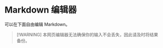 # Markdown 编辑器

可以在下面自由编辑 Markdown。

> [!WARNING] 本网页编辑器无法确保你的输入不会丢失，因此请及时将结果备份。

<ClientOnly>
  <MarkdownPlayground title="Akademia Markdown编辑器" />
</ClientOnly>